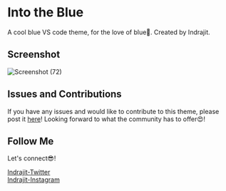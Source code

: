 # Into the Blue

A cool blue VS code theme, for the love of blue💙. Created by Indrajit.

## Screenshot

![Screenshot (72)](https://user-images.githubusercontent.com/43838718/122573165-1e665380-d06c-11eb-8a3d-41342b604315.png)

## Issues and Contributions

If you have any issues and would like to contribute to this theme, please post it [here](https://github.com/thisisindrajit/Into-the-Blue/issues)! Looking forward to what the community has to offer😍!

## Follow Me

Let's connect😎!

[Indrajit-Twitter](https://twitter.com/indrajit_23)
<br>
[Indrajit-Instagram](https://www.instagram.com/thisisindrajit/)
